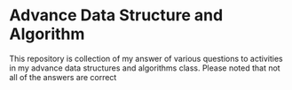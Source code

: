 # Advance Data Structure and Algorithm
This repository is collection of my answer of various questions to activities in my advance data structures and algorithms class. Please noted that not all of the answers are correct
